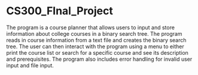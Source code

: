 # CS300_FInal_Project

The program is a course planner that allows users to input and store information about college courses in a binary search tree. The program reads in course information from a text file and creates the binary search tree. The user can then interact with the program using a menu to either print the course list or search for a specific course and see its description and prerequisites. The program also includes error handling for invalid user input and file input.
